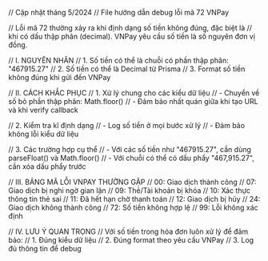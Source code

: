 // Cập nhật tháng 5/2024
// File hướng dẫn debug lỗi mã 72 VNPay

// Lỗi mã 72 thường xảy ra khi định dạng số tiền không đúng, đặc biệt là 
// khi có dấu thập phân (decimal). VNPay yêu cầu số tiền là số nguyên đơn vị đồng.

// I. NGUYÊN NHÂN
// 1. Số tiền có thể là chuỗi có phần thập phân: "467915.27"
// 2. Số tiền có thể là Decimal từ Prisma
// 3. Format số tiền không đúng khi gửi đến VNPay

// II. CÁCH KHẮC PHỤC
// 1. Xử lý chung cho các kiểu dữ liệu
//    - Chuyển về số bỏ phần thập phân: Math.floor()
//    - Đảm bảo nhất quán giữa khi tạo URL và khi verify callback

// 2. Kiểm tra kĩ định dạng
//    - Log số tiền ở mọi bước xử lý
//    - Đảm bảo không lỗi kiểu dữ liệu

// 3. Các trường hợp cụ thể
//    - Với các số tiền như "467915.27", cần dùng parseFloat() và Math.floor()
//    - Với chuỗi có thể có dấu phẩy "467,915.27", cần xóa dấu phẩy trước

// III. BẢNG MÃ LỖI VNPAY THƯỜNG GẶP
// 00: Giao dịch thành công
// 07: Giao dịch bị nghi ngờ gian lận
// 09: Thẻ/Tài khoản bị khóa
// 10: Xác thực thông tin thẻ sai
// 11: Đã hết hạn chờ thanh toán
// 12: Giao dịch bị hủy
// 24: Giao dịch không thành công
// 72: Số tiền không hợp lệ
// 99: Lỗi không xác định

// IV. LƯU Ý QUAN TRỌNG
// Với số tiền trong hóa đơn luôn xử lý để đảm bảo:
// 1. Đúng kiểu dữ liệu
// 2. Đúng format theo yêu cầu VNPay
// 3. Log đủ thông tin để debug
